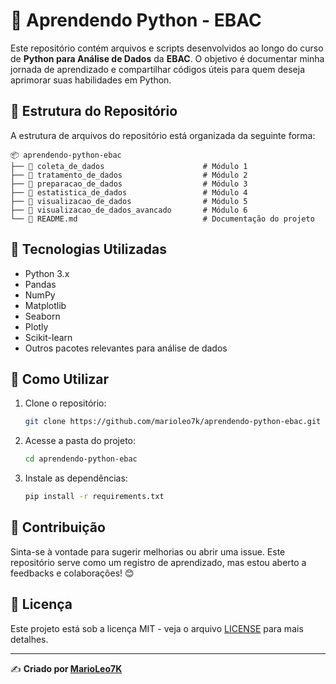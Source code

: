 # 📘 Aprendendo Python - EBAC

Este repositório contém arquivos e scripts desenvolvidos ao longo do curso de **Python para Análise de Dados** da **EBAC**. O objetivo é documentar minha jornada de aprendizado e compartilhar códigos úteis para quem deseja aprimorar suas habilidades em Python.

## 📂 Estrutura do Repositório

A estrutura de arquivos do repositório está organizada da seguinte forma:

```
📦 aprendendo-python-ebac
├── 📂 coleta_de_dados                      # Módulo 1
├── 📂 tratamento_de_dados                  # Módulo 2
├── 📂 preparacao_de_dados                  # Módulo 3
├── 📂 estatistica_de_dados                 # Módulo 4
├── 📂 visualizacao_de_dados                # Módulo 5
├── 📂 visualizacao_de_dados_avancado       # Módulo 6
└── 📜 README.md                            # Documentação do projeto
```

## 🚀 Tecnologias Utilizadas

- Python 3.x
- Pandas
- NumPy
- Matplotlib
- Seaborn
- Plotly
- Scikit-learn
- Outros pacotes relevantes para análise de dados

## 📌 Como Utilizar

1. Clone o repositório:
   ```sh
   git clone https://github.com/marioleo7k/aprendendo-python-ebac.git
   ```
2. Acesse a pasta do projeto:
   ```sh
   cd aprendendo-python-ebac
   ```
3. Instale as dependências:
   ```sh
   pip install -r requirements.txt
   ```

## 📝 Contribuição

Sinta-se à vontade para sugerir melhorias ou abrir uma issue. Este repositório serve como um registro de aprendizado, mas estou aberto a feedbacks e colaborações! 😊

## 📄 Licença

Este projeto está sob a licença MIT - veja o arquivo [LICENSE](LICENSE) para mais detalhes.

---
✍️ **Criado por [MarioLeo7K](https://github.com/marioleo7k)**